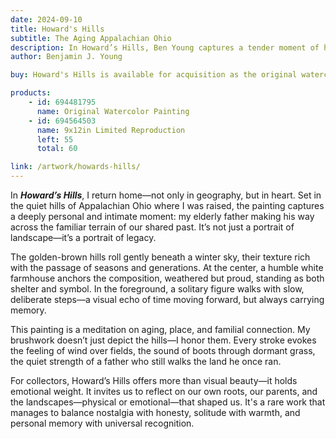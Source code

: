```yaml
---
date: 2024-09-10
title: Howard's Hills
subtitle: The Aging Appalachian Ohio
description: In Howard’s Hills, Ben Young captures a tender moment of his elderly father navigating the familiar hills of Appalachian Ohio—the same land where the artist was raised. Set against a quiet rural backdrop, the painting speaks to legacy, memory, and the deep connection between person and place. Both personal and universal, it reflects on aging, home, and the passage of time.
author: Benjamin J. Young

buy: Howard's Hills is available for acquisition as the original watercolor painting or as a high-quality limited reproduction. Collectors may choose between owning the one-of-a-kind original or a museum-grade print that preserves the emotional depth and detail of the work. Both options offer a meaningful way to bring this powerful and personal piece into your collection.

products:
    - id: 694481795
      name: Original Watercolor Painting
    - id: 694564503
      name: 9x12in Limited Reproduction
      left: 55
      total: 60

link: /artwork/howards-hills/
---
```


In ___Howard’s Hills___, I return home—not only in geography, but in heart. Set in the quiet hills of Appalachian Ohio where I was raised, the painting captures a deeply personal and intimate moment: my elderly father making his way across the familiar terrain of our shared past. It’s not just a portrait of landscape—it’s a portrait of legacy.

<!--more-->

The golden-brown hills roll gently beneath a winter sky, their texture rich with the passage of seasons and generations. At the center, a humble white farmhouse anchors the composition, weathered but proud, standing as both shelter and symbol. In the foreground, a solitary figure walks with slow, deliberate steps—a visual echo of time moving forward, but always carrying memory.

This painting is a meditation on aging, place, and familial connection. My brushwork doesn’t just depict the hills—I honor them. Every stroke evokes the feeling of wind over fields, the sound of boots through dormant grass, the quiet strength of a father who still walks the land he once ran.

For collectors, Howard’s Hills offers more than visual beauty—it holds emotional weight. It invites us to reflect on our own roots, our parents, and the landscapes—physical or emotional—that shaped us. It's a rare work that manages to balance nostalgia with honesty, solitude with warmth, and personal memory with universal recognition.